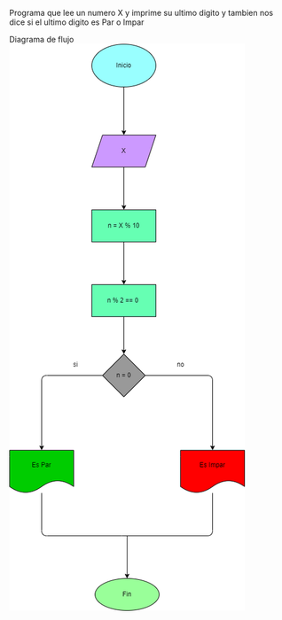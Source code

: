 Programa que lee un numero X y imprime su ultimo digito y tambien nos dice si el ultimo digito es Par o Impar 

Diagrama de flujo
![Diagramadeflujo](Ultimo_digito_par_o_impar.png)